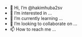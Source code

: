 - 👋 Hi, I’m @hakimhuba2sv
- 👀 I’m interested in ...
- 🌱 I’m currently learning ...
- 💞️ I’m looking to collaborate on ...
- 📫 How to reach me ...

<!---
hakimhuba2sv/hakimhuba2sv is a ✨ special ✨ repository because its `README.md` (this file) appears on your GitHub profile.
You can click the Preview link to take a look at your changes.
--->
